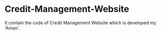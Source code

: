 # Credit-Management-Website
It contain the code of Credit Management Website which is developed my 'Aman'.
